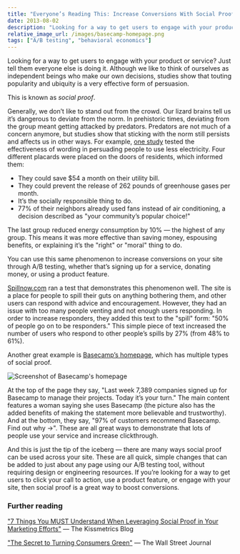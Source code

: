 ```yaml
---
title: "Everyone’s Reading This: Increase Conversions With Social Proof"
date: 2013-08-02
description: "Looking for a way to get users to engage with your product or service? Just tell them everyone else is doing it. Although we like to think of ourselves as independent beings who make our own decisions, studies show that touting popularity and ubiquity is a very effective form of persuasion."
relative_image_url: /images/basecamp-homepage.png
tags: ["A/B testing", "behavioral economics"]
---
```


Looking for a way to get users to engage with your product or service? Just tell them everyone else is doing it. Although we like to think of ourselves as independent beings who make our own decisions, studies show that touting popularity and ubiquity is a very effective form of persuasion.

This is known as *social proof*.

Generally, we don’t like to stand out from the crowd. Our lizard brains tell us it’s dangerous to deviate from the norm. In prehistoric times, deviating from the group meant getting attacked by predators. Predators are not much of a concern anymore, but studies show that sticking with the norm still persists and affects us in other ways. For example, [one study](http://opower.com/uploads/library/file/2/understanding_and_motivating_energy_conservation_via_social_norms.pdf "Understanding and motivating energy conservation via social norms (pdf)") tested the effectiveness of wording in persuading people to use less electricity. Four different placards were placed on the doors of residents, which informed them:

- They could save $54 a month on their utility bill.
- They could prevent the release of 262 pounds of greenhouse gases per month.
- It’s the socially responsible thing to do.
- 77% of their neighbors already used fans instead of air conditioning, a decision described as "your community’s popular choice!"

The last group reduced energy consumption by 10% &mdash; the highest of any group. This means it was more effective than saving money, espousing benefits, or explaining it’s the "right" or "moral" thing to do.

You can use this same phenomenon to increase conversions on your site through A/B testing, whether that’s signing up for a service, donating money, or using a product feature.

[Spillnow.com](http://spillnow.com "Spillnow.com homepage") ran a test that demonstrates this phenomenon well. The site is a place for people to spill their guts on anything bothering them, and other users can respond with advice and encouragement. However, they had an issue with too many people venting and not enough users responding. In order to increase responders, they added this text to the "spill" form: "50% of people go on to be responders." This simple piece of text increased the number of users who respond to other people’s spills by 27% (from 48% to 61%).

Another great example is [Basecamp’s homepage](http://basecamp.com/), which has multiple types of social proof.

![Screenshot of Basecamp's homepage](basecamp-homepage.png)

At the top of the page they say, "Last week 7,389 companies signed up for Basecamp to manage their projects. Today it’s your turn." The main content features a woman saying she uses Basecamp (the picture also has the added benefits of making the statement more believable and trustworthy). And at the bottom, they say, "97% of customers recommend Basecamp. Find out why →". These are all great ways to demonstrate that lots of people use your service and increase clickthrough.

And this is just the tip of the iceberg &mdash; there are many ways social proof can be used across your site. These are all quick, simple changes that can be added to just about any page using our A/B testing tool, without requiring design or engineering resources. If you’re looking for a way to get users to click your call to action, use a product feature, or engage with your site, then social proof is a great way to boost conversions.

### Further reading

["7 Things You MUST Understand When Leveraging Social Proof in Your Marketing Efforts"](http://blog.kissmetrics.com/social-proof-factors/) &mdash; The Kissmetrics Blog

["The Secret to Turning Consumers Green"](http://online.wsj.com/article/SB10001424052748704575304575296243891721972.html) &mdash; The Wall Street Journal
